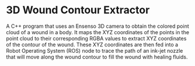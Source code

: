 # 3D Wound Contour Extractor

A C++ program that uses an Ensenso 3D camera to obtain the colored point cloud of a wound in a body. It maps the XYZ coordinates of the points in the point cloud to their corresponding RGBA values to extract XYZ coordinates of the contour of the wound. These XYZ coordinates are then fed into a Robot Operating System (ROS) node to trace the path of an ink-jet nozzle that will move along the wound contour to fill the wound with healing fluids.

